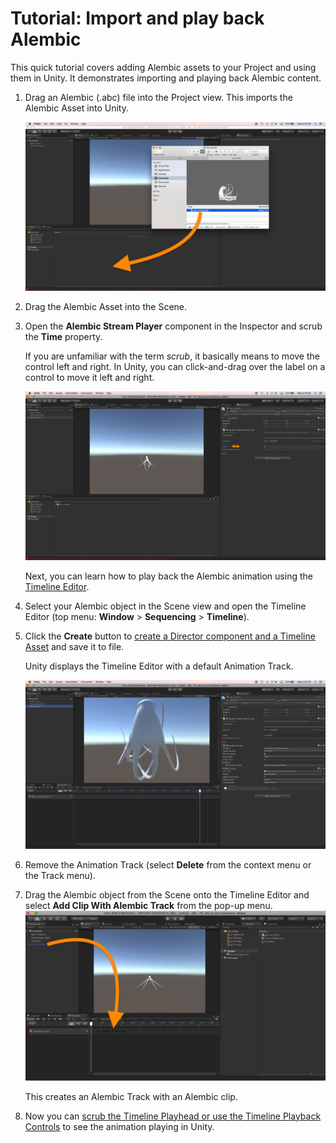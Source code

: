 # Tutorial: Import and play back Alembic

This quick tutorial covers adding Alembic assets to your Project and using them in Unity. It demonstrates importing and playing back Alembic content.

1. Drag an Alembic (.abc) file into the Project view. This imports the Alembic Asset into Unity.

   ![Drag the file](images/drag-to-project.png)

2. Drag the Alembic Asset into the Scene.

3. Open the **Alembic Stream Player** component in the Inspector and scrub the **Time** property.

   If you are unfamiliar with the term *scrub*, it basically means to move the control left and right. In Unity, you can click-and-drag over the label on a control to move it left and right.

   ![Scrub the time](images/scrub-time.png)

   Next, you can learn how to play back the Alembic animation using the [Timeline Editor](https://docs.unity3d.com/Manual/TimelineEditorWindow.html).

4. Select your Alembic object in the Scene view and open the Timeline Editor (top menu: **Window** > **Sequencing** > **Timeline**).

5. Click the **Create** button to [create a Director component and a Timeline Asset](https://docs.unity3d.com/Manual/TimelineWorkflowCreatingAssetInstance.html) and save it to file.

   Unity displays the Timeline Editor with a default Animation Track.

   ![Timeline](images/timeline.png)

6. Remove the Animation Track (select **Delete** from the context menu or the Track menu).

7. Drag the Alembic object from the Scene onto the Timeline Editor and select **Add Clip With Alembic Track** from the pop-up menu.![Timeline](images/timeline2.png)

   This creates an Alembic Track with an Alembic clip.

8. Now you can [scrub the Timeline Playhead or use the Timeline Playback Controls](https://docs.unity3d.com/Manual/TimelinePlaybackControls.html) to see the animation playing in Unity.
